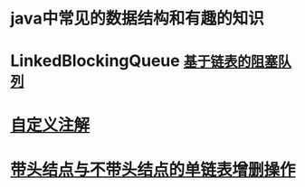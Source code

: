 java中常见的数据结构和有趣的知识
===

# LinkedBlockingQueue [`基于链表的阻塞队列`](https://scutuyu.github.io/2018/05/14/队列相关问题)
# [自定义注解](https://scutuyu.github.io/2018/05/10/说说自定义注解的场景及实现)
# [带头结点与不带头结点的单链表增删操作](https://github.com/scutuyu/jdk/wiki/%E5%B8%A6%E5%A4%B4%E7%BB%93%E7%82%B9%E4%B8%8E%E4%B8%8D%E5%B8%A6%E5%A4%B4%E7%BB%93%E7%82%B9%E7%9A%84%E5%8D%95%E9%93%BE%E8%A1%A8%E5%A2%9E%E5%88%A0%E6%93%8D%E4%BD%9C)
